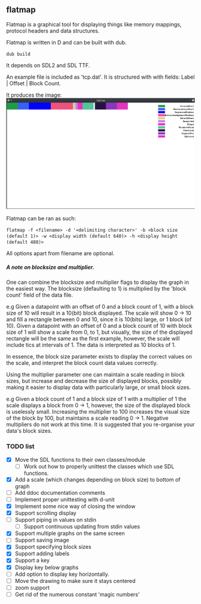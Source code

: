 flatmap
--------------------------

Flatmap is a graphical tool for displaying things like memory mappings, protocol headers and data structures.

Flatmap is written in D and can be built with dub.

    dub build

It depends on SDL2 and SDL TTF.

An example file is included as 'tcp.dat'. It is structured with with fields:
Label | Offset | Block Count.

It produces the image: ![Flatmap TCP example](flatmap_TCP.png)

Flatmap can be ran as such:

    flatmap -f <filename> -d '<delimiting character>' -b <block size (default 1)> -w <display width (default 640)> -h <display height (default 480)>

All options apart from filename are optional.

##### A note on blocksize and multiplier.

One can combine the blocksize and multiplier flags to display the graph in the easiest way.
The blocksize (defaulting to 1) is multiplied by the 'block count' field of the data file.

e.g Given a datapoint with an offset of 0 and a block count of 1, with a block
    size of 10 will result in a 10(bit) block displayed.  The scale will show 0
    -> 10 and fill a rectangle between 0 and 10, since it is 10(bits) large, or 1 block (of 10).
    Given a datapoint with an offset of 0 and a block count of 10 with block
    size of 1 will show a scale from 0, to 1, but visually, the size of the
    displayed rectangle will be the same as the first example, however, the
    scale will include tics at intervals of 1. The data is interpreted as 10 blocks of 1.

In essence, the block size parameter exists to display the correct values on
the scale, and interpret the block count data values correctly.

Using the multiplier parameter one can maintain a scale reading in block sizes,
but increase and decrease the size of displayed blocks, possibly making it
easier to display data with particularly large, or small block sizes.

e.g Given a block count of 1 and a block size of 1 with a multiplier of 1 the
    scale displays a block from 0 -> 1, however, the size of the displayed block is
    uselessly small.
    Increasing the multiplier to 100 increases the visual size of the block by 100,
    but maintains a scale reading 0 -> 1.
    Negative multipliers do not work at this time. It is suggested that you
    re-organise your data's block sizes.

### TODO list

- [x] Move the SDL functions to their own classes/module 
   - [ ] Work out how to properly unittest the classes which use SDL functions.
- [x] Add a scale (which changes depending on block size) to bottom of graph
- [ ] Add ddoc documentation comments
- [ ] Implement proper unittesting with d-unit
- [x] Implement some nice way of closing the window
- [x] Support scrolling display
- [ ] Support piping in values on stdin
    - [ ] Support continuous updating from stdin values
- [x] Support multiple graphs on the same screen
- [ ] Support saving image
- [x] Support specifying block sizes
- [x] Support adding labels
- [x] Support a key
- [x] Display key below graphs
- [ ] Add option to display key horizontally.
- [ ] Move the drawing to make sure it stays centered
- [ ] zoom support
- [ ] Get rid of the numerous constant 'magic numbers'
